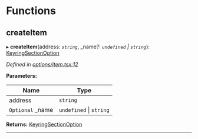 

# Functions

<a id="createitem"></a>

##  createItem

▸ **createItem**(address: *`string`*, _name?: *`undefined` \| `string`*): [KeyringSectionOption](_options_types_.md#keyringsectionoption)

*Defined in [options/item.tsx:12](https://github.com/polkadot-js/ui/blob/b1ceaf7/packages/ui-keyring/src/options/item.tsx#L12)*

**Parameters:**

| Name | Type |
| ------ | ------ |
| address | `string` |
| `Optional` _name | `undefined` \| `string` |

**Returns:** [KeyringSectionOption](_options_types_.md#keyringsectionoption)

___

